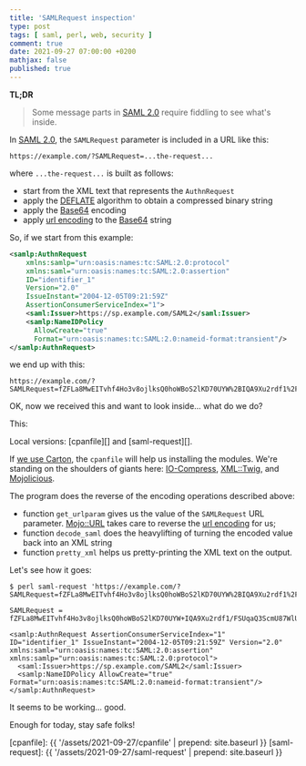 ```yaml
---
title: 'SAMLRequest inspection'
type: post
tags: [ saml, perl, web, security ]
comment: true
date: 2021-09-27 07:00:00 +0200
mathjax: false
published: true
---
```


**TL;DR**

> Some message parts in [SAML 2.0][] require fiddling to see what's
> inside.

In [SAML 2.0][], the `SAMLRequest` parameter is included in a URL like
this:

```
https://example.com/?SAMLRequest=...the-request...
```

where `...the-request...` is built as follows:

- start from the XML text that represents the `AuthnRequest`
- apply the [DEFLATE][] algorithm to obtain a compressed binary string
- apply the [Base64][] encoding
- apply [url encoding][] to the [Base64][] string

So, if we start from this example:

```xml
<samlp:AuthnRequest
    xmlns:samlp="urn:oasis:names:tc:SAML:2.0:protocol"
    xmlns:saml="urn:oasis:names:tc:SAML:2.0:assertion"
    ID="identifier_1"
    Version="2.0"
    IssueInstant="2004-12-05T09:21:59Z"
    AssertionConsumerServiceIndex="1">
    <saml:Issuer>https://sp.example.com/SAML2</saml:Issuer>
    <samlp:NameIDPolicy 
      AllowCreate="true"  
      Format="urn:oasis:names:tc:SAML:2.0:nameid-format:transient"/>
</samlp:AuthnRequest>
```

we end up with this:

```
https://example.com/?SAMLRequest=fZFLa8MwEITvhf4Ho3v8ojlksQ0hoWBoS2lKD70UYW%2BIQA9Xu2rdf1%2FFSUqaQ3ScmU87WlUkjR5gGXhnX%2FAzIPHtTRLPaLQlmNxaBG%2FBSVIEVhok4A42y8cHKNMcBu%2FYdU6LS%2B46JonQs3L2yLXrWqgeLautQv9RHOU39BRDtYjMKUkUsLXE0nLU8%2FxuVpSzfP6aL6AsYL54PwaXpxErZykY9Bv0X6qLbI9jLQrRHHLVvi1M1%2FpmxzwQZBkNKY7SDBrTzpls37ussvPkGTzAU3xgu352WnU%2FycGJBbR23yuPkrEW7AOK5M%2B7d95Ivr6jvaL62XaKAntpScUNiSzOPnT5%2F3PNLw%3D%3D
```

OK, now we received this and want to look inside... what do we do?

This:

<script src="https://gitlab.com/polettix/notechs/-/snippets/2180170.js"></script>

Local versions: [cpanfile][] and [saml-request][].

If [we use Carton][], the `cpanfile` will help us installing the modules. We're standing on the shoulders of giants here: [IO-Compress][], [XML::Twig][], and [Mojolicious][].

The program does the reverse of the encoding operations described above:

- function `get_urlparam` gives us the value of the `SAMLRequest` URL
  parameter. [Mojo::URL][] takes care to reverse the [url encoding][]
  for us;
- function `decode_saml` does the heavylifting of turning the encoded
  value back into an XML string
- function `pretty_xml` helps us pretty-printing the XML text on the
  output.

Let's see how it goes:

```
$ perl saml-request 'https://example.com/?SAMLRequest=fZFLa8MwEITvhf4Ho3v8ojlksQ0hoWBoS2lKD70UYW%2BIQA9Xu2rdf1%2FFSUqaQ3ScmU87WlUkjR5gGXhnX%2FAzIPHtTRLPaLQlmNxaBG%2FBSVIEVhok4A42y8cHKNMcBu%2FYdU6LS%2B46JonQs3L2yLXrWqgeLautQv9RHOU39BRDtYjMKUkUsLXE0nLU8%2FxuVpSzfP6aL6AsYL54PwaXpxErZykY9Bv0X6qLbI9jLQrRHHLVvi1M1%2FpmxzwQZBkNKY7SDBrTzpls37ussvPkGTzAU3xgu352WnU%2FycGJBbR23yuPkrEW7AOK5M%2B7d95Ivr6jvaL62XaKAntpScUNiSzOPnT5%2F3PNLw%3D%3D'

SAMLRequest = fZFLa8MwEITvhf4Ho3v8ojlksQ0hoWBoS2lKD70UYW+IQA9Xu2rdf1/FSUqaQ3ScmU87WlUkjR5gGXhnX/AzIPHtTRLPaLQlmNxaBG/BSVIEVhok4A42y8cHKNMcBu/YdU6LS+46JonQs3L2yLXrWqgeLautQv9RHOU39BRDtYjMKUkUsLXE0nLU8/xuVpSzfP6aL6AsYL54PwaXpxErZykY9Bv0X6qLbI9jLQrRHHLVvi1M1/pmxzwQZBkNKY7SDBrTzpls37ussvPkGTzAU3xgu352WnU/ycGJBbR23yuPkrEW7AOK5M+7d95Ivr6jvaL62XaKAntpScUNiSzOPnT5/3PNLw==

<samlp:AuthnRequest AssertionConsumerServiceIndex="1" ID="identifier_1" IssueInstant="2004-12-05T09:21:59Z" Version="2.0" xmlns:saml="urn:oasis:names:tc:SAML:2.0:assertion" xmlns:samlp="urn:oasis:names:tc:SAML:2.0:protocol">
  <saml:Issuer>https://sp.example.com/SAML2</saml:Issuer>
  <samlp:NameIDPolicy AllowCreate="true" Format="urn:oasis:names:tc:SAML:2.0:nameid-format:transient"/>
</samlp:AuthnRequest>
```

It seems to be working... good.

Enough for today, stay safe folks!

[Perl]: https://www.perl.org/
[Raku]: https://www.raku.org/
[SAML 2.0]: https://www.oasis-open.org/committees/tc_home.php?wg_abbrev=security#samlv20
[DEFLATE]: https://datatracker.ietf.org/doc/html/rfc1951
[Base64]: https://github.polettix.it/ETOOBUSY/2020/08/13/base64/
[url encoding]: https://en.wikipedia.org/wiki/Percent-encoding
[Mojolicious]: https://metacpan.org/pod/Mojolicious
[Mojo::URL]: https://metacpan.org/pod/Mojo::URL
[XML::Twig]: https://metacpan.org/pod/XML::Twig
[IO-Compress]: https://metacpan.org/dist/IO-Compress
[we use Carton]: https://github.polettix.it/ETOOBUSY/2020/01/04/installing-perl-modules/
[cpanfile]: {{ '/assets/2021-09-27/cpanfile' | prepend: site.baseurl }}
[saml-request]: {{ '/assets/2021-09-27/saml-request' | prepend: site.baseurl }}
